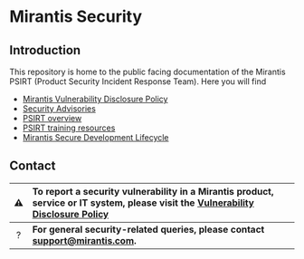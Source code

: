 # Mirantis Security

## Introduction

This repository is home to the public facing documentation of the Mirantis PSIRT (Product Security Incident Response Team). Here you will find

* [Mirantis Vulnerability Disclosure Policy](vulnerability-disclosure-policy.md)
* [Security Advisories](/advisories/advisories.md)
* [PSIRT overview](/psirt/overview.md)
* [PSIRT training resources](/psirt/training.md)
* [Mirantis Secure Development Lifecycle](/sdl/overview.md)


## Contact

| ⚠  | **To report a security vulnerability in a Mirantis product, service or IT system, please visit the [Vulnerability Disclosure Policy](vulnerability-disclosure-policy.md)** |
| :---: | :--- |
| ?  | **For general security-related queries, please contact support@mirantis.com.** |







